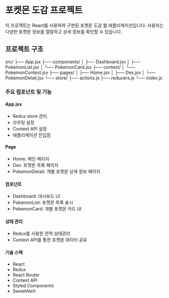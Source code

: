 # 포켓몬 도감 프로젝트

이 프로젝트는 React를 사용하여 구현된 포켓몬 도감 웹 애플리케이션입니다. 사용자는 다양한 포켓몬 정보를 열람하고 상세 정보를 확인할 수 있습니다.

## 프로젝트 구조

src/
├── App.jsx
├── components/
│ ├── Dashboard.jsx
│ ├── PokemonList.jsx
│ └── PokemonCard.jsx
├── context/
│ └── PokemonContext.jsx
├── pages/
│ ├── Home.jsx
│ ├── Dex.jsx
│ └── PokemonDetail.jsx
└── store/
├── actions.js
├── reducers.js
└── index.js

### 주요 컴포넌트 및 기능

#### App.jsx

- Redux store 관리
- 라우팅 설정
- Context API 설정
- 애플리케이션 진입점

#### Page

- Home: 메인 페이지
- Dex: 포켓몬 목록 페이지
- PokemonDetail: 개별 포켓몬 상세 정보 페이지

#### 컴포넌트

- Dashboard: 대시보드 UI
- PokemonList: 포켓몬 목록 표시
- PokemonCard: 개별 포켓몬 카드 UI

#### 상태 관리

- Redux를 사용한 전역 상태관리
- Context API를 통한 포켓몬 데이터 공유

#### 기술 스택

- React
- Redux
- React Router
- Context API
- Styled Components
- SweetAlert
